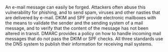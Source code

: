
An e-mail message can easily be forged. Attackers often abuse this
vulnerability for phishing, and to send spam, viruses and other nasties that
are delivered by e-mail. DKIM and SPF provide electronic mailboxes with the
means to validate the sender and the sending system of a mail message, and to
verify that the content of the message has not been altered in transit. DMARC
provides a policy on how to handle incoming mail messages that do not pass the
DKIM or SPF checks. All three standards use the DNS system to publish their
information for receiving mail systems.
